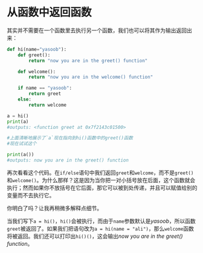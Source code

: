 # 从函数中返回函数

其实并不需要在一个函数里去执行另一个函数，我们也可以将其作为输出返回出来：

```python
def hi(name="yasoob"):
    def greet():
        return "now you are in the greet() function"

    def welcome():
        return "now you are in the welcome() function"

    if name == "yasoob":
        return greet
    else:
        return welcome

a = hi()
print(a)
#outputs: <function greet at 0x7f2143c01500>

#上面清晰地展示了`a`现在指向到hi()函数中的greet()函数
#现在试试这个

print(a())
#outputs: now you are in the greet() function
```

再次看看这个代码。在```if/else```语句中我们返回```greet```和```welcome```，而不是```greet()```和```welcome()```。为什么那样？这是因为当你把一对小括号放在后面，这个函数就会执行；然而如果你不放括号在它后面，那它可以被到处传递，并且可以赋值给别的变量而不去执行它。

你明白了吗？让我再稍微多解释点细节。

当我们写下```a = hi()```，```hi()```会被执行，而由于```name```参数默认是*yasoob*，所以函数```greet```被返回了。如果我们把语句改为```a = hi(name = "ali")```，那么```welcome```函数将被返回。我们还可以打印出```hi()()```，这会输出*now you are in the greet() function*。
